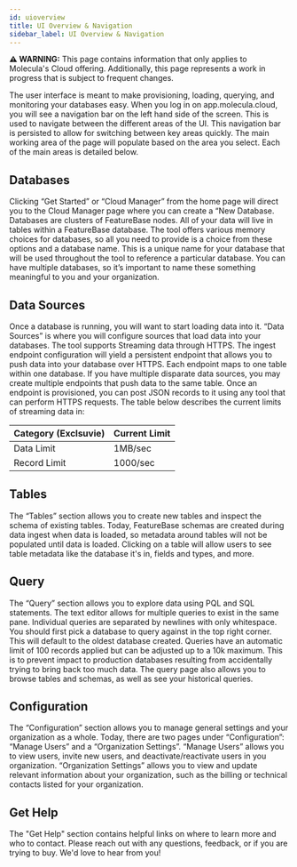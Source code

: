 ```yaml
---
id: uioverview
title: UI Overview & Navigation
sidebar_label: UI Overview & Navigation
---
```


 **⚠ WARNING:** This page contains information that only applies to Molecula's Cloud offering. Additionally, this page represents a work in progress that is subject to frequent changes. 

The user interface is meant to make provisioning, loading, querying, and monitoring your databases easy. When you log in on app.molecula.cloud, you will see a navigation bar on the left hand side of the screen. This is used to navigate between the different areas of the UI. This navigation bar is persisted to allow for switching between key areas quickly. The main working area of the page will populate based on the area you select. Each of the main areas is detailed below.

## Databases
Clicking “Get Started” or “Cloud Manager” from the home page will direct you to the Cloud Manager page where you can create a “New Database. Databases are clusters of FeatureBase nodes. All of your data will live in tables within a FeatureBase database. The tool offers various memory choices for databases, so all you need to provide is a choice from these options and a database name. This is a unique name for your database that will be used throughout the tool to reference a particular database. You can have multiple databases, so it’s important to name these something meaningful to you and your organization.

## Data Sources
Once a database is running, you will want to start loading data into it. “Data Sources” is where you will configure sources that load data into your databases. The tool supports Streaming data through HTTPS. The ingest endpoint configuration will yield a persistent endpoint that allows you to push data into your database over HTTPS. Each endpoint maps to one table within one database. If you have multiple disparate data sources, you may create multiple endpoints that push data to the same table. Once an endpoint is provisioned, you can post JSON records to it using any tool that can perform HTTPS requests. The table below describes the current limits of streaming data in:

|Category (Exclsuvie) | Current Limit  |
| --- | ----------- |
|Data Limit           |  1MB/sec |
|Record Limit         | 1000/sec |


## Tables
The “Tables” section allows you to create new tables and inspect the schema of existing tables. Today, FeatureBase schemas are created during data ingest when data is loaded, so metadata around tables will not be populated until data is loaded. Clicking on a table will allow users to see table metadata like the database it's in, fields and types, and more.

## Query
The “Query” section allows you to explore data using PQL and SQL statements. The text editor allows for multiple queries to exist in the same pane. Individual queries are separated by newlines with only whitespace. You should first pick a database to query against in the top right corner. This will default to the oldest database created. Queries have an automatic limit of 100 records applied but can be adjusted up to a 10k maximum. This is to prevent impact to production databases resulting from accidentally trying to bring back too much data. The query page also allows you to browse tables and schemas, as well as see your historical queries.

## Configuration
The “Configuration” section allows you to manage general settings and your organization as a whole. Today, there are two pages under “Configuration”: “Manage Users” and a “Organization Settings”. “Manage Users” allows you to view users, invite new users, and deactivate/reactivate users in you organization. “Organization Settings” allows you to view and update relevant information about your organization, such as the billing or technical contacts listed for your organization.

## Get Help
The "Get Help" section contains helpful links on where to learn more and who to contact. Please reach out with any questions, feedback, or if you are trying to buy. We'd love to hear from you!